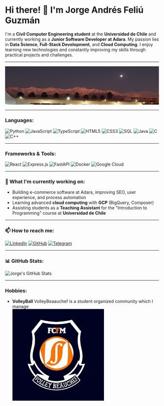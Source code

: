 # Hi there! 👋 I'm Jorge Andrés Feliú Guzmán

I'm a **Civil Computer Engineering student** at the **Universidad de Chile** and currently working as a **Junior Software Developer at Adara**. My passion lies in **Data Science**, **Full-Stack Development**, and **Cloud Computing**. I enjoy learning new technologies and constantly improving my skills through practical projects and challenges.

---

![Profile Banner](./outlet-bg.jpeg)

---

### Languages:
![Python](https://img.shields.io/badge/Python-3776AB?style=for-the-badge&logo=python&logoColor=white)
![JavaScript](https://img.shields.io/badge/JavaScript-F7DF1E?style=for-the-badge&logo=javascript&logoColor=black)
![TypeScript](https://img.shields.io/badge/TypeScript-007ACC?style=for-the-badge&logo=typescript&logoColor=white)
![HTML5](https://img.shields.io/badge/HTML5-E34F26?style=for-the-badge&logo=html5&logoColor=white)
![CSS3](https://img.shields.io/badge/CSS3-1572B6?style=for-the-badge&logo=css3&logoColor=white)
![SQL](https://img.shields.io/badge/SQL-336791?style=for-the-badge&logo=postgresql&logoColor=white)
![Java](https://img.shields.io/badge/Java-007396?style=for-the-badge&logo=java&logoColor=white)
![C](https://img.shields.io/badge/C-00599C?style=for-the-badge&logo=c&logoColor=white)
![C++](https://img.shields.io/badge/C++-00599C?style=for-the-badge&logo=cplusplus&logoColor=white)

---

### Frameworks & Tools:
![React](https://img.shields.io/badge/React-20232A?style=for-the-badge&logo=react&logoColor=61DAFB)
![Express.js](https://img.shields.io/badge/Express.js-404D59?style=for-the-badge)
![FastAPI](https://img.shields.io/badge/FastAPI-009688?style=for-the-badge&logo=fastapi&logoColor=white)
![Docker](https://img.shields.io/badge/Docker-2496ED?style=for-the-badge&logo=docker&logoColor=white)
![Google Cloud](https://img.shields.io/badge/Google%20Cloud-4285F4?style=for-the-badge&logo=googlecloud&logoColor=white)

---

### 🌱 What I'm currently working on:
- Building e-commerce software at Adara, improving SEO, user experience, and process automation
- Learning advanced **cloud computing** with **GCP** (BigQuery, Composer)
- Assisting students as a **Teaching Assistant** for the "Introduction to Programming" course at **Universidad de Chile**

---

### 📫 How to reach me:
[![LinkedIn](https://img.shields.io/badge/LinkedIn-0077B5?style=for-the-badge&logo=linkedin&logoColor=white)](https://linkedin.com/in/jfeliu01)
[![GitHub](https://img.shields.io/badge/GitHub-181717?style=for-the-badge&logo=github&logoColor=white)](https://github.com/JFeliu01)
[![Telegram](https://img.shields.io/badge/Telegram-2CA5E0?style=for-the-badge&logo=telegram&logoColor=white)](https://t.me/feliuchi)

---

### 📊 GitHub Stats:
![Jorge's GitHub Stats](https://github-readme-stats.vercel.app/api?username=JFeliu01&show_icons=true&theme=dark&count_private=true)

---

### Hobbies:
- **VolleyBall** VolleyBeaauchef is a student organized community which I manage
  <br>
    <a href="https://www.youtube.com/@volleybeauchef342" target="_blank">
     <img src="./volleybeauchef.png" alt="VolleyBeauchef" width="300">
    </a>
  <br>
